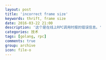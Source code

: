 ```yaml
---
layout: post
title: 'incorrect frame size'
keywords: thrift, frame size
date: 2016-03-22 21:00
description: '这个是在线上RPC调用时报的错误信息。'
categories: 技术
tags: [golang, rpc]
comments: true
group: archive
icon: file-o
---
```




<!--more-->
